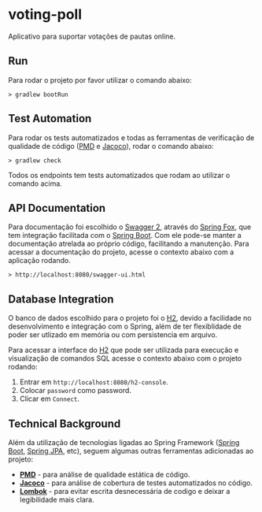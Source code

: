 # voting-poll

Aplicativo para suportar votações de pautas online.

## Run

Para rodar o projeto por favor utilizar o comando abaixo:
```
> gradlew bootRun
```

## Test Automation

Para rodar os tests automatizados e todas as ferramentas de verificação de qualidade de código ([PMD](https://pmd.github.io/) e [Jacoco](https://www.eclemma.org/jacoco/)), rodar o comando abaixo:
```
> gradlew check
```

Todos os endpoints tem tests automatizados que rodam ao utilizar o comando acima.

## API Documentation

Para documentação foi escolhido o [Swagger 2](https://swagger.io/), através do [Spring Fox](https://springfox.github.io/springfox/), que tem integração facilitada com o [Spring Boot](https://spring.io/projects/spring-boot). Com ele pode-se manter a documentação atrelada ao próprio código, facilitando a manutenção. Para acessar a documentação do projeto, acesse o contexto abaixo com a aplicação rodando.
```
> http://localhost:8080/swagger-ui.html
```

## Database Integration

O banco de dados escolhido para o projeto foi o [H2](https://www.h2database.com/html/main.html), devido a facilidade no desenvolvimento e integração com o Spring, além de ter flexiblidade de poder ser utlizado em memória ou com persistencia em arquivo. 

Para acessar a interface do [H2](https://www.h2database.com/html/main.html) que pode ser utilizada para execução e visualização de comandos SQL acesse o contexto abaixo com o projeto rodando:
1. Entrar em `http://localhost:8080/h2-console`.
2. Colocar `password` como password.
3. Clicar em `Connect`.

## Technical Background

Além da utilização de tecnologias ligadas ao Spring Framework ([Spring Boot](https://spring.io/projects/spring-boot), [Spring JPA](https://spring.io/projects/spring-data-jpa), etc), seguem algumas outras ferramentas adicionadas ao projeto:

* **[PMD](https://pmd.github.io/)** - para análise de qualidade estática de código.
* **[Jacoco](https://www.eclemma.org/jacoco/)** - para análise de cobertura de testes automatizados no código.
* **[Lombok](https://projectlombok.org/)** - para evitar escrita desnecessária de codigo e deixar a legibilidade mais clara. 